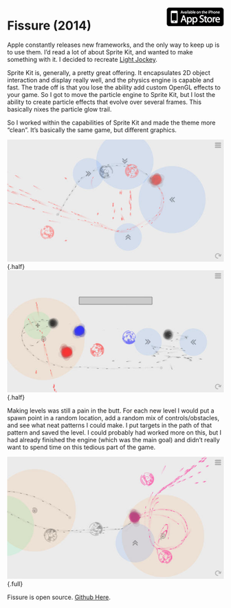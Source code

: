 <a style="float: right" href="https://itunes.apple.com/us/app/fissure/id876534116"><img class="appstrbut" src="/img/misc/apple.png"></a>

# Fissure (2014)

Apple constantly releases new frameworks, and the only way to keep up is to use
them. I’d read a lot of about Sprite Kit, and wanted to make something with it.
I decided to recreate [Light Jockey](/light-jockey).

Sprite Kit is, generally, a pretty great offering. It encapsulates 2D object
interaction and display really well, and the physics engine is capable and fast.
The trade off is that you lose the ability add custom OpenGL effects to your game.
So I got to move the particle engine to Sprite Kit, but I lost the ability to
create particle effects that evolve over several frames. This basically nixes
the particle glow trail.

So I worked within the capabilities of Sprite Kit and made the theme more “clean”.
It’s basically the same game, but different graphics.

![Fissure](/img/pg/fissure/fiss2.jpeg) {.half}
![Fissure](/img/pg/fissure/fiss3.jpeg) {.half}

Making levels was still a pain in the butt. For each new level I would put a
spawn point in a random location, add a random mix of controls/obstacles, and see
what neat patterns I could make. I put targets in the path of that pattern and
saved the level. I could probably had worked more on this, but I had already
finished the engine (which was the main goal) and didn’t really want to spend
time on this tedious part of the game.

![Fissure](/img/pg/fissure/fiss1.jpeg) {.full}

Fissure is open source.  [Github Here](https://github.com/jmfieldman/Fissure).
